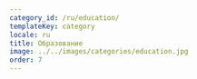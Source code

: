 ```yaml
---
category_id: /ru/education/
templateKey: category
locale: ru
title: Образование
image: ../../images/categories/education.jpg
order: 7
---
```


